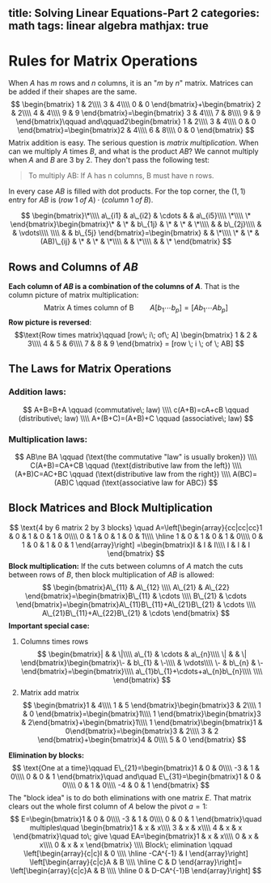 title: Solving Linear Equations-Part 2
categories: math
tags: linear algebra
mathjax: true
---
# Rules for Matrix Operations
When $A$ has $m$ rows and $n$ columns, it is an "$m$ by $n$" matrix. Matrices can be added if their shapes are the same.
$$
\begin{bmatrix}
1 & 2\\\\
3 & 4\\\\
0 & 0
\end{bmatrix}+\begin{bmatrix}
2 & 2\\\\
4 & 4\\\\
9 & 9
\end{bmatrix}=\begin{bmatrix}
3 & 4\\\\
7 & 8\\\\
9 & 9
\end{bmatrix}\qquad and\qquad2\begin{bmatrix}
1 & 2\\\\
3 & 4\\\\
0 & 0
\end{bmatrix}=\begin{bmatrix}2 & 4\\\\
6 & 8\\\\
0 & 0
\end{bmatrix}
$$
Matrix addition is easy. The serious question is *matrix multiplication*. When can we multiply $A$ times $B$, and what is the product $AB$? We cannot multiply when $A$ and $B$ are $3$ by $2$. They don't pass the following test:
> To multiply AB: If A has n columns, B must have n rows.

In every case $AB$ is filled with dot products. For the top corner, the $(1,1)$ entry for $AB$ is $(row\; 1\; of\; A)\cdot(column\; 1\; of\; B)$.

$$
\begin{bmatrix}\*\\\\
a\_{i1} & a\_{i2} & \cdots &  & a\_{i5}\\\\
\*\\\\
\*
\end{bmatrix}\begin{bmatrix}\* & \* & b\_{1j} & \* & \* & \*\\\\
 &  & b\_{2j}\\\\
 &  & \vdots\\\\
\\\\
 &  & b\_{5j}
\end{bmatrix}=\begin{bmatrix} &  & \*\\\\
\* & \* & (AB)\_{ij} & \* & \* & \*\\\\
 &  & \*\\\\
 &  & \*
\end{bmatrix}
$$
## Rows and Columns of $AB$
**Each column of $AB$ is a combination of the columns of $A$**. That is the column picture of matrix multiplication:
$$\text{Matrix A times column of B}\qquad A[b_1 \cdots b_p]=[Ab_1 \cdots Ab_p]$$
**Row picture is reversed**:
$$\text{Row times matrix}\qquad [row\; i\; of\; A] 
\begin{bmatrix}
1 & 2 & 3\\\\
4 & 5 & 6\\\\
7 & 8 & 9
\end{bmatrix} = [row \; i \; of \; AB]
$$
## The Laws for Matrix Operations
### Addition laws:
$$
A+B=B+A \qquad (commutative\; law)  \\\\
c(A+B)=cA+cB \qquad (distributive\; law)   \\\\
A+(B+C)=(A+B)+C \qquad (associative\; law)
$$
### Multiplication laws:
$$
AB\ne BA \qquad (\text{the commutative "law" is usually broken}) \\\\
C(A+B)=CA+CB \qquad (\text{distributive law from the left}) \\\\
(A+B)C=AC+BC \qquad (\text{distributive law from the right}) \\\\
A(BC)=(AB)C \qquad (\text{associative law for ABC})
$$
## Block Matrices and Block Multiplication
$$
\text{4 by 6 matrix 2 by 3 blocks} \quad
A=\left[\begin{array}{cc|cc|cc}1 & 0 & 1 & 0 & 1 & 0\\\\
0 & 1 & 0 & 1 & 0 & 1\\\\
\hline
1 & 0 & 1 & 0 & 1 & 0\\\\
0 & 1 & 0 & 1 & 0 & 1
\end{array}\right]
=\begin{bmatrix}I & I & I\\\\
I & I & I
\end{bmatrix}
$$
**Block multiplication:** If the cuts between columns of $A$ match the cuts between rows of $B$, then block multiplication of $AB$ is allowed:
$$
\begin{bmatrix}A\_{11} & A\_{12} \\\\
A\_{21} & A\_{22}
\end{bmatrix}=\begin{bmatrix}B\_{11} & \cdots \\\\
B\_{21} & \cdots
\end{bmatrix}=\begin{bmatrix}A\_{11}B\_{11}+A\_{21}B\_{21} & \cdots \\\\
A\_{21}B\_{11}+A\_{22}B\_{21} & \cdots
\end{bmatrix}
$$
**Important special case:**
1. Columns times rows
$$
\begin{bmatrix}| &  & \|\\\\
a\_{1} & \cdots & a\_{n}\\\\
\| &  & \|
\end{bmatrix}\begin{bmatrix}\- & b\_{1} & \-\\\\
 & \vdots\\\\
\- & b\_{n} & \-
\end{bmatrix}=\begin{bmatrix}\\\\
a\_{1}b\_{1}+\cdots+a\_{n}b\_{n}\\\\
\\\\
\end{bmatrix}
$$
2. Matrix add matrix
$$
\begin{bmatrix}1 & 4\\\\
1 & 5
\end{bmatrix}\begin{bmatrix}3 & 2\\\\
1 & 0
\end{bmatrix}=\begin{bmatrix}1\\\\
1
\end{bmatrix}\begin{bmatrix}3 & 2\end{bmatrix}+\begin{bmatrix}1\\\\
1
\end{bmatrix}\begin{bmatrix}1 & 0\end{bmatrix}=\begin{bmatrix}3 & 2\\\\
3 & 2
\end{bmatrix}+\begin{bmatrix}4 & 0\\\\
5 & 0
\end{bmatrix}
$$

**Elimination by blocks:**
$$
\text{One at a time}\qquad
E\_{21}=\begin{bmatrix}1 & 0 & 0\\\\
-3 & 1 & 0\\\\
0 & 0 & 1
\end{bmatrix}\quad and\quad E\_{31}=\begin{bmatrix}1 & 0 & 0\\\\
0 & 1 & 0\\\\
-4 & 0 & 1
\end{bmatrix}
$$
The "block idea" is to do both eliminations with one matrix $E$. That matrix clears out the whole first column of $A$ below the pivot $a=1$:
$$
E=\begin{bmatrix}1 & 0 & 0\\\\
-3 & 1 & 0\\\\
0 & 0 & 1
\end{bmatrix}\quad multiples\quad \begin{bmatrix}1 & x & x\\\\
3 & x & x\\\\
4 & x & x
\end{bmatrix}\quad to\; give \quad EA=\begin{bmatrix}1 & x & x\\\\
0 & x & x\\\\
0 & x & x
\end{bmatrix} \\\\
Block\; elimination \qquad
\left[\begin{array}{c|c}I & 0 \\\\
\hline
-CA^{-1} & I
\end{array}\right]
\left[\begin{array}{c|c}A & B \\\\
\hline
C & D
\end{array}\right]=
\left[\begin{array}{c|c}A & B \\\\
\hline
0 & D-CA^{-1}B
\end{array}\right]
$$















